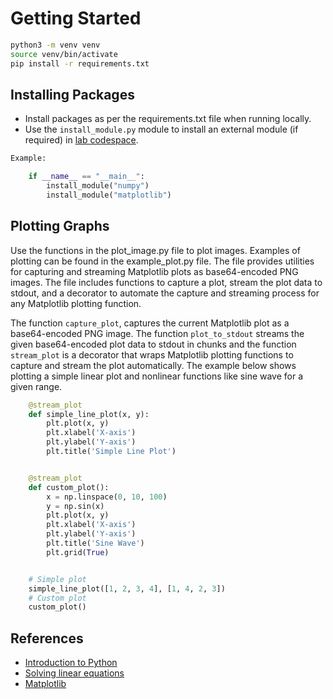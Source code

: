 # Getting Started

```BASH
python3 -m venv venv
source venv/bin/activate
pip install -r requirements.txt
```

## Installing Packages

- Install packages as per the requirements.txt file when running locally. 
- Use the `install_module.py` module to install an external module (if required) in [lab codespace](https://eslab.es.eti.uni-siegen.de/codespace/eclab/ectask1).

```Python
Example:

    if __name__ == "__main__":
        install_module("numpy")
        install_module("matplotlib") 
```

## Plotting Graphs

Use the functions in the plot_image.py file to plot images. 
Examples of plotting can be found in the example_plot.py file. The file provides utilities for capturing and streaming Matplotlib plots as base64-encoded PNG images. 
The file includes functions to capture a plot, stream the plot data to stdout, and a decorator to automate the capture and streaming process for any Matplotlib plotting function.

The function `capture_plot`, captures the current Matplotlib plot as a base64-encoded PNG image. The function `plot_to_stdout` streams the given base64-encoded plot data to stdout in chunks and the function `stream_plot` is a decorator that wraps Matplotlib plotting functions to capture and stream the plot automatically. The example below shows plotting a simple linear plot and nonlinear functions like sine wave for a given range. 

```Python
    @stream_plot
    def simple_line_plot(x, y):
        plt.plot(x, y)
        plt.xlabel('X-axis')
        plt.ylabel('Y-axis')
        plt.title('Simple Line Plot')


    @stream_plot
    def custom_plot():
        x = np.linspace(0, 10, 100)
        y = np.sin(x)
        plt.plot(x, y)
        plt.xlabel('X-axis')
        plt.ylabel('Y-axis')
        plt.title('Sine Wave')
        plt.grid(True)


    # Simple plot
    simple_line_plot([1, 2, 3, 4], [1, 4, 2, 3])
    # Custom plot
    custom_plot()
```


## References

- [Introduction to Python](https://www.w3schools.com/python/python_getstarted.asp)
- [Solving linear equations](https://numpy.org/doc/1.25/reference/generated/numpy.linalg.solve.html)
- [Matplotlib](https://matplotlib.org/stable/gallery/lines_bars_and_markers/simple_plot.html#sphx-glr-gallery-lines-bars-and-markers-simple-plot-py)

